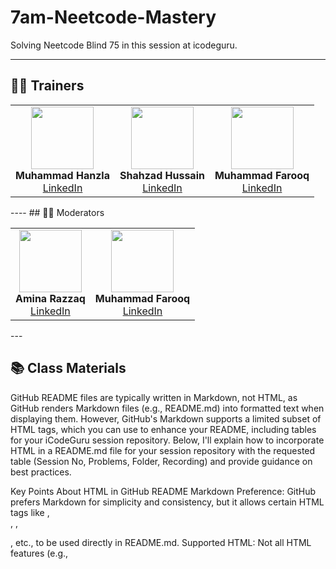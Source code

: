 # 7am-Neetcode-Mastery
 Solving Neetcode Blind 75 in this session at icodeguru.

---

## 👨‍🏫 Trainers

<table>
  <tr>
    <td align="center">
      <img src="trainers/images/hanzla.jpg" width="100"><br>
      <b>Muhammad Hanzla</b><br>
      <a href="https://www.linkedin.com/in/muhammad-hanzla-787081279/">LinkedIn</a>
    </td>
    <td align="center">
      <img src="trainers/images/shahzad-image.jpeg" width="100"><br>
      <b>Shahzad Hussain</b><br>
      <a href="https://www.linkedin.com/in/shahzad-hussain-57672725b/">LinkedIn</a>
    </td>
    <td align="center">
      <img src="trainers/images/farooq-image.jpeg" width="100"><br>
      <b>Muhammad Farooq</b><br>
      <a href="https://www.linkedin.com/in/muhammad-farooq-489a16299/">LinkedIn</a>
    </td>
  </tr>
</table>
----
## 👨‍🏫 Moderators

<table>
  <tr>
    <td align="center">
      <img src="trainers/images/shahzad-image.jpeg" width="100"><br>
      <b>Amina Razzaq</b><br>
      <a href="https://www.linkedin.com/in/amina-razzaq-65960429b/">LinkedIn</a>
    </td>
    <td align="center">
      <img src="trainers/images/farooq-image.jpeg" width="100"><br>
      <b>Muhammad Farooq</b><br>
      <a href="https://www.linkedin.com/in/muhammad-farooq-489a16299/">LinkedIn</a>
    </td>
  </tr>
</table>
---

## 📚 Class Materials

GitHub README files are typically written in Markdown, not HTML, as GitHub renders Markdown files (e.g., README.md) into formatted text when displaying them. However, GitHub's Markdown supports a limited subset of HTML tags, which you can use to enhance your README, including tables for your iCodeGuru session repository. Below, I'll explain how to incorporate HTML in a README.md file for your session repository with the requested table (Session No, Problems, Folder, Recording) and provide guidance on best practices.

Key Points About HTML in GitHub README
Markdown Preference: GitHub prefers Markdown for simplicity and consistency, but it allows certain HTML tags like <table>, <div>, <a>, <p>, etc., to be used directly in README.md.
Supported HTML: Not all HTML features (e.g., <script>, <style>) work due to security restrictions. Stick to basic structural tags like <table>, <tr>, <td>, <th>, etc., for tables and formatting.
Styling Limitations: Inline CSS via <style> tags or style attributes is often stripped or ignored by GitHub. Use Markdown for most styling or rely on GitHub’s default rendering.
File Extension: Use README.md, not README.html, as GitHub expects Markdown files for automatic rendering in the repository’s main page.
HTML Table for iCodeGuru Session Repository
Below is the HTML code embedded in a README.md file to create a table with the four columns you requested (Session No, Problems, Folder, Recording). This code uses HTML for the table structure, which GitHub supports, combined with Markdown for other sections.

markdown

Collapse

Wrap

Copy
# iCodeGuru Session Repository

Welcome to the iCodeGuru Session Repository! This repository documents our coding sessions starting at 7 AM, including session details, problems discussed, code folders, and session recordings.

## Session Overview

<table>
  <tr>
    <th>Session No</th>
    <th>Problems</th>
    <th>Folder</th>
    <th>Recording</th>
  </tr>
  <tr>
    <td>1</td>
    <td>Two Sum Problem</td>
    <td><a href="./sessions/session-1">session-1</a></td>
    <td><a href="[Recording Link]">Session 1 Recording</a></td>
  </tr>
  <tr>
    <td>2</td>
    <td>Binary Search Implementation</td>
    <td><a href="./sessions/session-2">session-2</a></td>
    <td><a href="[Recording Link]">Session 2 Recording</a></td>
  </tr>
  <tr>
    <td>3</td>
    <td>Linked List Cycle Detection</td>
    <td><a href="./sessions/session-3">session-3</a></td>
    <td><a href="[Recording Link]">Session 3 Recording</a></td>
  </tr>
</table>


